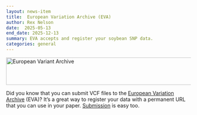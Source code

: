 ```yaml
---
layout: news-item
title:  European Variation Archive (EVA)
author: Rex Nelson
date:  2025-05-13
end_date: 2025-12-13
summary: EVA accepts and register your soybean SNP data.
categories: general    
---
```


<div>
  <img class="uk-margin-remove" src="https://data.soybase.org/annex/Glycine/max/images/blog/EVA_logo.png" width="513" height="75" alt="European Variant Archive">
  <p> Did you know that you can submit VCF files to the <a href="https://www.ebi.ac.uk/eva/" target="_blank">European Variation Archive</a> (EVA)?  It’s a great way to register your data with a permanent URL that you can use in your paper.  <a href="https://www.ebi.ac.uk/eva/?Submit-Data" target="_blank">Submission</a> is easy too.
</p>
</div>
